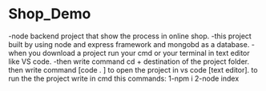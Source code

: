 # Shop_Demo
-node backend project that show the process in online shop. 
-this project built by using node and express framework and mongobd as a database. 
-when you download a project run your cmd or your terminal in text editor like VS code.
-then write command cd + destination of the project folder. then write command [code . ] to open the project in vs code [text editor]. to run the the project write in cmd this commands: 1-npm i 2-node index
